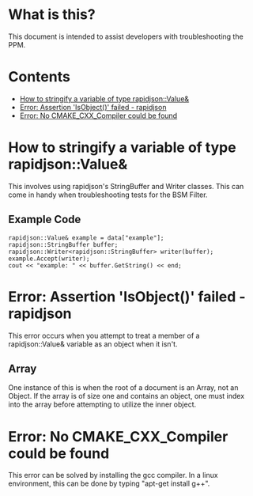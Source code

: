 # What is this?
This document is intended to assist developers with troubleshooting the PPM.

# Contents
- [How to stringify a variable of type rapidjson::Value&](#How-to-stringify-a-variable-of-type-rapidjson::Value&)
- [Error: Assertion 'IsObject()' failed - rapidjson](#Error:-Assertion-'IsObject()'-failed---rapidjson)
- [Error: No CMAKE_CXX_Compiler could be found](#Error:-No-CMAKE_CXX_Compiler-could-be-found)

# How to stringify a variable of type rapidjson::Value&
This involves using rapidjson's StringBuffer and Writer classes. This can come in handy when troubleshooting tests for the BSM Filter.

## Example Code
    rapidjson::Value& example = data["example"];
    rapidjson::StringBuffer buffer;
    rapidjson::Writer<rapidjson::StringBuffer> writer(buffer);
    example.Accept(writer);
    cout << "example: " << buffer.GetString() << end;

# Error: Assertion 'IsObject()' failed - rapidjson
This error occurs when you attempt to treat a member of a rapidjson::Value& variable as an object when it isn't.

## Array
One instance of this is when the root of a document is an Array, not an Object. If the array is of size one and contains an object, one must index into the array before attempting to utilize the inner object.

# Error: No CMAKE_CXX_Compiler could be found
This error can be solved by installing the gcc compiler. In a linux environment, this can be done by typing "apt-get install g++".